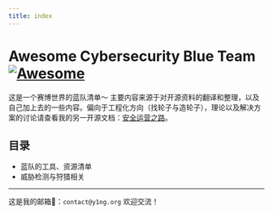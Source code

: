 ```yaml
---
title: index
---
```


# Awesome Cybersecurity Blue Team[![Awesome](https://awesome.re/badge-flat2.svg)](https://awesome.re)

这是一个赛博世界的蓝队清单～ 主要内容来源于对开源资料的翻译和整理，以及自己加上去的一些内容。偏向于工程化方向（找轮子与造轮子），理论以及解决方案的讨论请查看我的另一开源文档：[安全运营之路](https://y1ng.org/TheRoadOfSO/)。



## 目录

-   蓝队的工具、资源清单
-   威胁检测与狩猎相关



---

这是我的邮箱📮：`contact@y1ng.org` 欢迎交流！

